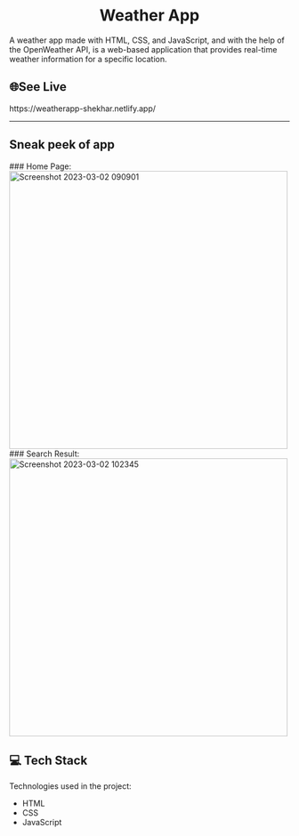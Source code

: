 <h1 align="center" id="title">Weather App</h1>


<p>A weather app made with HTML, CSS, and JavaScript, and with the help of the OpenWeather API, is a web-based application that provides real-time weather information for a specific location.</p>


<h2>🌐See Live</h2>
https://weatherapp-shekhar.netlify.app/
<hr/>
<h2>Sneak peek of app </h2>
### Home Page:
<img width="500" alt="Screenshot 2023-03-02 090901" src="https://user-images.githubusercontent.com/110104542/222325304-b1809632-6e53-46ba-a198-3b620fae2a91.png">
### Search Result:
<img width="500" alt="Screenshot 2023-03-02 102345" src="https://user-images.githubusercontent.com/110104542/222334527-c3ab1e81-6884-4186-8652-ee3c478fb6dc.png">

<h2>💻 Tech Stack</h2>

Technologies used in the project:

*   HTML
*   CSS
*   JavaScript
